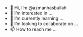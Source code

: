 - 👋 Hi, I’m @azmanhasbullah
- 👀 I’m interested in ...
- 🌱 I’m currently learning ...
- 💞️ I’m looking to collaborate on ...
- 📫 How to reach me ...

<!---
azmanhasbullah/azmanhasbullah is a ✨ special ✨ repository because its `README.md` (this file) appears on your GitHub profile.
You can click the Preview link to take a look at your changes.
--->

